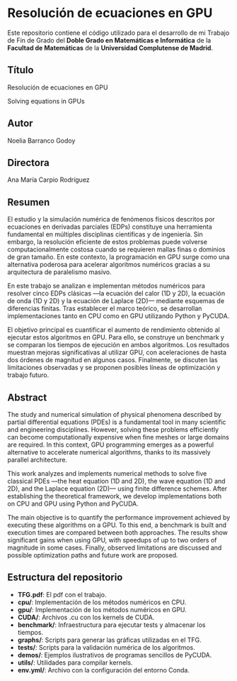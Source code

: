 # Resolución de ecuaciones en GPU

Este repositorio contiene el código utilizado para el desarrollo de mi Trabajo de Fin de Grado del **Doble Grado en Matemáticas e Informática** de la **Facultad de Matemáticas** de la **Universidad Complutense de Madrid**.

## Título
Resolución de ecuaciones en GPU

Solving equations in GPUs

## Autor
Noelia Barranco Godoy
## Directora
Ana María Carpio Rodríguez

## Resumen

El estudio y la simulación numérica de fenómenos físicos descritos por ecuaciones en derivadas parciales (EDPs) constituye una herramienta fundamental en múltiples disciplinas científicas y de ingeniería. Sin embargo, la resolución eficiente de estos problemas puede volverse computacionalmente costosa cuando se requieren mallas finas o dominios de gran tamaño. En este contexto, la programación en GPU surge como una alternativa poderosa para acelerar algoritmos numéricos gracias a su arquitectura de paralelismo masivo.

En este trabajo se analizan e implementan métodos numéricos para resolver cinco EDPs clásicas —la ecuación del calor (1D y 2D), la ecuación de onda (1D y 2D) y la ecuación de Laplace (2D)—  mediante esquemas de diferencias finitas. Tras establecer el marco teórico, se desarrollan implementaciones tanto en CPU como en GPU utilizando Python y PyCUDA.

El objetivo principal es cuantificar el aumento de rendimiento obtenido al ejecutar estos algoritmos en GPU. Para ello, se construye un benchmark y se comparan los tiempos de ejecución en ambos algoritmos. Los resultados muestran mejoras significativas al utilizar GPU, con aceleraciones de hasta dos órdenes de magnitud en algunos casos. Finalmente, se discuten las limitaciones observadas y se proponen posibles líneas de optimización y trabajo futuro.

## Abstract
The study and numerical simulation of physical phenomena described by partial differential equations (PDEs) is a fundamental tool in many scientific and engineering disciplines. However, solving these problems efficiently can become computationally expensive when fine meshes or large domains are required. In this context, GPU programming emerges as a powerful alternative to accelerate numerical algorithms, thanks to its massively parallel architecture.

This work analyzes and implements numerical methods to solve five classical PDEs —the heat equation (1D and 2D), the wave equation (1D and 2D), and the Laplace equation (2D)— using finite difference schemes. After establishing the theoretical framework, we develop implementations both on CPU and GPU using Python and PyCUDA.

The main objective is to quantify the performance improvement achieved by executing these algorithms on a GPU. To this end, a benchmark is built and execution times are compared between both approaches. The results show significant gains when using GPU, with speedups of up to two orders of magnitude in some cases. Finally, observed limitations are discussed and possible optimization paths and future work are proposed.


## Estructura del repositorio

- **TFG.pdf**: El pdf con el trabajo.
- **cpu/**: Implementación de los métodos numéricos en CPU.
- **gpu/**: Implementación de los métodos numéricos en GPU.
- **CUDA/**: Archivos .cu con los kernels de CUDA.
- **benchmark/**: Infraestructura para ejecutar tests y almacenar los tiempos.
- **graphs/**: Scripts para generar las gráficas utilizadas en el TFG.
- **tests/**: Scripts para la validación numérica de los algoritmos.
- **demos/**: Ejemplos ilustrativos de programas sencillos de PyCUDA.
- **utils/**: Utilidades para compilar kernels.
- **env.yml/**: Archivo con la configuración del entorno Conda.
